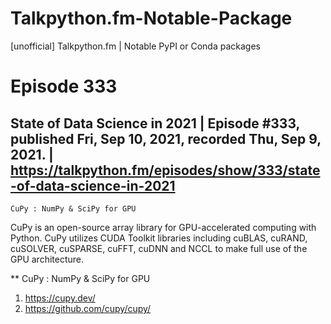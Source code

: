 # Talkpython.fm-Notable-Package
[unofficial] Talkpython.fm | Notable PyPI or Conda packages

# Episode 333 

## State of Data Science in 2021 | Episode #333, published Fri, Sep 10, 2021, recorded Thu, Sep 9, 2021. | https://talkpython.fm/episodes/show/333/state-of-data-science-in-2021 

```CuPy : NumPy & SciPy for GPU```

CuPy is an open-source array library for GPU-accelerated computing with Python. CuPy utilizes CUDA Toolkit libraries including cuBLAS, cuRAND, cuSOLVER, cuSPARSE, cuFFT, cuDNN and NCCL to make full use of the GPU architecture.

** CuPy : NumPy & SciPy for GPU

1. https://cupy.dev/
2. https://github.com/cupy/cupy/ 

